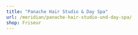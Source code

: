 ```yaml
---
title: "Panache Hair Studio & Day Spa"
url: /meridian/panache-hair-studio-und-day-spa/
shop: Friseur
---
```

